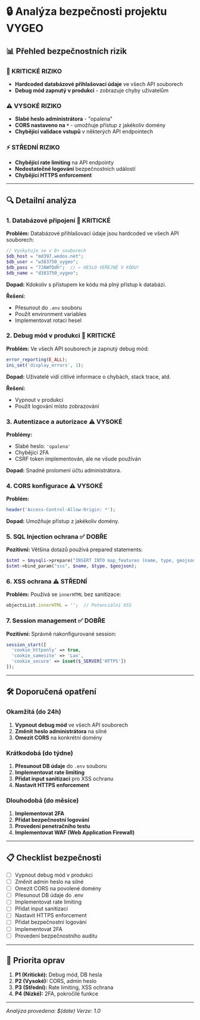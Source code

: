 # 🔒 Analýza bezpečnosti projektu VYGEO

## 📊 Přehled bezpečnostních rizik

### 🚨 KRITICKÉ RIZIKO
- **Hardcoded databázové přihlašovací údaje** ve všech API souborech
- **Debug mód zapnutý v produkci** - zobrazuje chyby uživatelům

### ⚠️ VYSOKÉ RIZIKO  
- **Slabé heslo administrátora** - "opalena"
- **CORS nastaveno na `*`** - umožňuje přístup z jakékoliv domény
- **Chybějící validace vstupů** v některých API endpointech

### ⚡ STŘEDNÍ RIZIKO
- **Chybějící rate limiting** na API endpointy
- **Nedostatečné logování** bezpečnostních událostí
- **Chybějící HTTPS enforcement**

---

## 🔍 Detailní analýza

### 1. **Databázové připojení** 🚨 KRITICKÉ

**Problém:** Databázové přihlašovací údaje jsou hardcoded ve všech API souborech:

```php
// Vyskytuje se v 8+ souborech
$db_host = "md397.wedos.net";
$db_user = "w383750_vygeo"; 
$db_pass = "7JAWfDdh";  // ← HESLO VEŘEJNĚ V KÓDU!
$db_name = "d383750_vygeo";
```

**Dopad:** Kdokoliv s přístupem ke kódu má plný přístup k databázi.

**Řešení:**
- Přesunout do `.env` souboru
- Použít environment variables
- Implementovat rotaci hesel

### 2. **Debug mód v produkci** 🚨 KRITICKÉ

**Problém:** Ve všech API souborech je zapnutý debug mód:

```php
error_reporting(E_ALL);
ini_set('display_errors', 1);
```

**Dopad:** Uživatelé vidí citlivé informace o chybách, stack trace, atd.

**Řešení:**
- Vypnout v produkci
- Použít logování místo zobrazování

### 3. **Autentizace a autorizace** ⚠️ VYSOKÉ

**Problémy:**
- Slabé heslo: `'opalena'` 
- Chybějící 2FA
- CSRF token implementován, ale ne všude používán

**Dopad:** Snadné prolomení účtu administrátora.

### 4. **CORS konfigurace** ⚠️ VYSOKÉ

**Problém:**
```php
header('Access-Control-Allow-Origin: *');
```

**Dopad:** Umožňuje přístup z jakékoliv domény.

### 5. **SQL Injection ochrana** ✅ DOBŘE

**Pozitivní:** Většina dotazů používá prepared statements:
```php
$stmt = $mysqli->prepare("INSERT INTO map_features (name, type, geojson) VALUES (?, ?, ?)");
$stmt->bind_param("sss", $name, $type, $geojson);
```

### 6. **XSS ochrana** ⚠️ STŘEDNÍ

**Problém:** Používá se `innerHTML` bez sanitizace:
```javascript
objectsList.innerHTML = '';  // Potenciální XSS
```

### 7. **Session management** ✅ DOBŘE

**Pozitivní:** Správně nakonfigurované session:
```php
session_start([
  'cookie_httponly' => true,
  'cookie_samesite' => 'Lax', 
  'cookie_secure' => isset($_SERVER['HTTPS'])
]);
```

---

## 🛠️ Doporučená opatření

### Okamžitá (do 24h)
1. **Vypnout debug mód** ve všech API souborech
2. **Změnit heslo administrátora** na silné
3. **Omezit CORS** na konkrétní domény

### Krátkodobá (do týdne)  
1. **Přesunout DB údaje** do `.env` souboru
2. **Implementovat rate limiting**
3. **Přidat input sanitizaci** pro XSS ochranu
4. **Nastavit HTTPS enforcement**

### Dlouhodobá (do měsíce)
1. **Implementovat 2FA**
2. **Přidat bezpečnostní logování**
3. **Provedení penetračního testu**
4. **Implementovat WAF (Web Application Firewall)**

---

## 📋 Checklist bezpečnosti

- [ ] Vypnout debug mód v produkci
- [ ] Změnit admin heslo na silné
- [ ] Omezit CORS na povolené domény  
- [ ] Přesunout DB údaje do .env
- [ ] Implementovat rate limiting
- [ ] Přidat input sanitizaci
- [ ] Nastavit HTTPS enforcement
- [ ] Přidat bezpečnostní logování
- [ ] Implementovat 2FA
- [ ] Provedení bezpečnostního auditu

---

## 🎯 Priorita oprav

1. **P1 (Kritické):** Debug mód, DB hesla
2. **P2 (Vysoké):** CORS, admin heslo  
3. **P3 (Střední):** Rate limiting, XSS ochrana
4. **P4 (Nízké):** 2FA, pokročilé funkce

---

*Analýza provedena: $(date)*
*Verze: 1.0*
